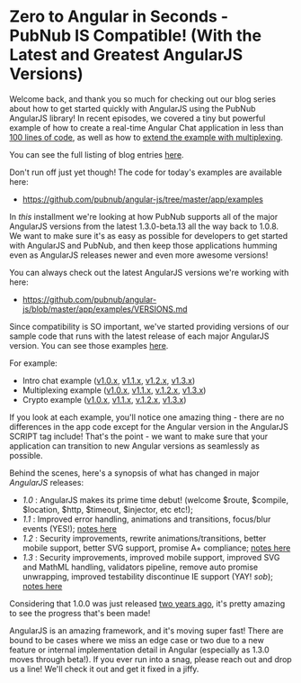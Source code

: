 # Zero to Angular in Seconds - PubNub IS Compatible! (With the Latest and Greatest AngularJS Versions)

Welcome back, and thank you so much for checking out our blog series about
how to get started quickly with AngularJS using the PubNub AngularJS library!
In recent episodes, we covered a tiny but powerful example of how to create
a real-time Angular Chat application in less than
[100 lines of code](http://www.pubnub.com/blog/angularjs-101-from-zero-to-angular-in-seconds/),
as well as how to [extend the example with multiplexing](http://www.pubnub.com/blog/building-multiplexing-into-your-angularjs-application/).

You can see the full listing of blog entries [here](http://www.pubnub.com/blog/tag/angularjs-2/).

Don't run off just yet though! The code for today's examples are available here:

* https://github.com/pubnub/angular-js/tree/master/app/examples

In _this_ installment we're looking at how PubNub supports all of the major
AngularJS versions from the latest 1.3.0-beta.13 all the way back to 1.0.8.
We want to make sure it's as easy as possible for developers to get started
with AngularJS and PubNub, and then keep those applications humming even as
AngularJS releases newer and even more awesome versions!

You can always check out the latest AngularJS versions we're working with here:

* https://github.com/pubnub/angular-js/blob/master/app/examples/VERSIONS.md

Since compatibility is SO important, we've started providing versions of our
sample code that runs with the latest release of each major AngularJS version.
You can see those examples [here](https://github.com/pubnub/angular-js/tree/master/app/examples).

For example:

* Intro chat example ([v1.0.x](https://github.com/pubnub/angular-js/blob/master/app/examples/mini_1.0.x.html), [v1.1.x](https://github.com/pubnub/angular-js/blob/master/app/examples/mini_1.1.x.html), [v1.2.x](https://github.com/pubnub/angular-js/blob/master/app/examples/mini_1.2.x.html), [v1.3.x](https://github.com/pubnub/angular-js/blob/master/app/examples/mini_1.3.x.html))
* Multiplexing example ([v1.0.x](https://github.com/pubnub/angular-js/blob/master/app/examples/multi_1.0.x.html), [v1.1.x](https://github.com/pubnub/angular-js/blob/master/app/examples/multi_1.1.x.html), [v.1.2.x](https://github.com/pubnub/angular-js/blob/master/app/examples/multi_1.2.x.html), [v1.3.x](https://github.com/pubnub/angular-js/blob/master/app/examples/multi_1.3.x.html))
* Crypto example ([v1.0.x](https://github.com/pubnub/angular-js/blob/master/app/examples/crypto_1.0.x.html), [v1.1.x](https://github.com/pubnub/angular-js/blob/master/app/examples/crypto_1.1.x.html), [v.1.2.x](https://github.com/pubnub/angular-js/blob/master/app/examples/crypto_1.2.x.html), [v1.3.x](https://github.com/pubnub/angular-js/blob/master/app/examples/crypto_1.3.x.html))

If you look at each example, you'll notice one amazing thing - there are no
differences in the app code except for the Angular version in the AngularJS
SCRIPT tag include! That's the point - we want to make sure that your application
can transition to new Angular versions as seamlessly as possible.

Behind the scenes, here's a synopsis of what has changed in major *AngularJS* releases:

* *1.0* : AngularJS makes its prime time debut! (welcome $route, $compile, $location, $http, $timeout, $injector, etc etc!);
* *1.1* : Improved error handling, animations and transitions, focus/blur events (YES!); [notes here](http://blog.angularjs.org/2012/07/angularjs-10-12-roadmap.html)
* *1.2* : Security improvements, rewrite animations/transitions, better mobile support, better SVG support, promise A+ compliance; [notes here](http://blog.angularjs.org/2013/11/angularjs-120-timely-delivery.html)
* *1.3* : Security improvements, improved mobile support, improved SVG and MathML handling, validators pipeline, remove auto promise unwrapping, improved testability discontinue IE support (YAY! *sob*); [notes here](https://github.com/angular/angular.js/blob/master/CHANGELOG.md#130-beta12-ephemeral-acceleration-2014-06-13)

Considering that 1.0.0 was just released [two years ago](https://github.com/angular/angular.js/releases/tag/v1.0.0),
it's pretty amazing to see the progress that's been made!

AngularJS is an amazing framework, and it's moving super fast! There are
bound to be cases where we miss an edge case or two due to a new feature
or internal implementation detail in Angular (especially as 1.3.0 moves
through beta!). If you ever run into a snag, please reach out and drop us
a line! We'll check it out and get it fixed in a jiffy.